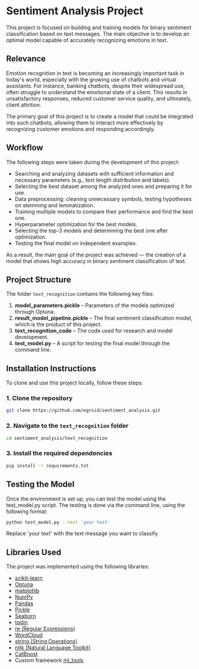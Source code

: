 # Sentiment Analysis Project

This project is focused on building and training models for binary sentiment classification based on text messages. The main objective is to develop an optimal model capable of accurately recognizing emotions in text.

## Relevance

Emotion recognition in text is becoming an increasingly important task in today's world, especially with the growing use of chatbots and virtual assistants. For instance, banking chatbots, despite their widespread use, often struggle to understand the emotional state of a client. This results in unsatisfactory responses, reduced customer service quality, and ultimately, client attrition.

The primary goal of this project is to create a model that could be integrated into such chatbots, allowing them to interact more effectively by recognizing customer emotions and responding accordingly.

## Workflow

The following steps were taken during the development of this project:

- Searching and analyzing datasets with sufficient information and necessary parameters (e.g., text length distribution and labels).
- Selecting the best dataset among the analyzed ones and preparing it for use.
- Data preprocessing: cleaning unnecessary symbols, testing hypotheses on stemming and lemmatization.
- Training multiple models to compare their performance and find the best one.
- Hyperparameter optimization for the best models.
- Selecting the top-3 models and determining the best one after optimization.
- Testing the final model on independent examples.

As a result, the main goal of the project was achieved — the creation of a model that shows high accuracy in binary sentiment classification of text.

## Project Structure

The folder `text_recognition` contains the following key files:
1. **model_parameters.pickle** – Parameters of the models optimized through Optuna.
2. **result_model_pipeline.pickle** – The final sentiment classification model, which is the product of this project.
3. **text_recognition_code** – The code used for research and model development.
4. **test_model.py** – A script for testing the final model through the command line.

## Installation Instructions

To clone and use this project locally, follow these steps:

### 1. Clone the repository
```bash
git clone https://github.com/egrsid/sentiment_analysis.git
```

### 2. Navigate to the `text_recognition` folder
```bash
cd sentiment_analysis/text_recognition
```

### 3. Install the required dependencies
```bash
pip install -r requirements.txt
```


## Testing the Model
Once the environment is set up, you can test the model using the test_model.py script. The testing is done via the command line, using the following format:

```bash
python test_model.py --text 'your text'
```
Replace 'your text' with the text message you want to classify

## Libraries Used
The project was implemented using the following libraries:
- [scikit-learn](https://scikit-learn.org/)
- [Optuna](https://optuna.org/)
- [matplotlib](https://matplotlib.org/)
- [NumPy](https://numpy.org/)
- [Pandas](https://pandas.pydata.org/)
- [Pickle](https://docs.python.org/3/library/pickle.html)
- [Seaborn](https://seaborn.pydata.org/)
- [tqdm](https://tqdm.github.io/)
- [re (Regular Expressions)](https://docs.python.org/3/library/re.html)
- [WordCloud](https://github.com/amueller/word_cloud)
- [string (String Operations)](https://docs.python.org/3/library/string.html)
- [nltk (Natural Language Toolkit)](https://www.nltk.org/)
- [CatBoost](https://catboost.ai/)
- Custom framework [ml_tools](https://github.com/egrsid/ml_tools)
